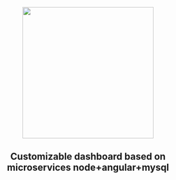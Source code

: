 <p align="center">
  <img height="300" src="https://github.com/p-rogulski/steward/blob/master/steward.png"><br/>
  <h2 align="center">Customizable dashboard based on microservices node+angular+mysql</h2>
 </p>

